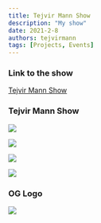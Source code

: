 ```yaml
---
title: Tejvir Mann Show
description: "My show"
date: 2021-2-8
authors: tejvirmann
tags: [Projects, Events]
---
```

<!-- 
<Redirect to="https://www.youtube.com/@tejvirmann/" /> -->

### Link to the show
[Tejvir Mann Show](https://www.youtube.com/@tejvirmann/)

### Tejvir Mann Show
![](https://firebasestorage.googleapis.com/v0/b/tejvir-website.appspot.com/o/TejvirMannShow%2F3.png?alt=media&token=f1ca6271-fa25-4910-9e2b-e6141f86693c)

![](https://firebasestorage.googleapis.com/v0/b/tejvir-website.appspot.com/o/TejvirMannShow%2F2.png?alt=media&token=fd7da956-f931-4034-993a-dcf359ca36e3)

![](https://firebasestorage.googleapis.com/v0/b/tejvir-website.appspot.com/o/TejvirMannShow%2F4.png?alt=media&token=34fd7a13-56bf-451b-8a6d-429131a31da7)

![](https://firebasestorage.googleapis.com/v0/b/tejvir-website.appspot.com/o/TejvirMannShow%2F5.png?alt=media&token=c5b9b4a1-f502-4fbd-8c81-ab35d828a34c)

### OG Logo
![](https://firebasestorage.googleapis.com/v0/b/tejvir-website.appspot.com/o/TejvirMannShow%2F1.png?alt=media&token=33c30050-7c1c-426c-acde-e19dbd07ea07)


